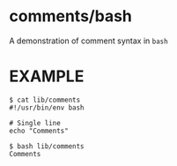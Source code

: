 # comments/bash

A demonstration of comment syntax in `bash`

# EXAMPLE

```
$ cat lib/comments
#!/usr/bin/env bash

# Single line
echo "Comments"

$ bash lib/comments
Comments
```
